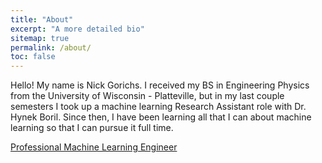 ```yaml
---
title: "About"
excerpt: "A more detailed bio"
sitemap: true
permalink: /about/
toc: false
---
```


Hello! My name is Nick Gorichs. I received my BS in Engineering Physics from the University of Wisconsin - Platteville, but in my last couple semesters I took up a machine learning Research Assistant role with Dr. Hynek Boril. Since then, I have been learning all that I can about machine learning so that I can pursue it full time.

[Professional Machine Learning Engineer](https://google.accredible.com/cc26ebff-4e76-45a7-8fe7-7d03bde9a34b)